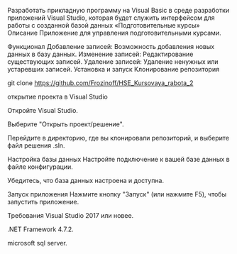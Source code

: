 Разработать прикладную программу на Visual Basic в среде разработки приложений Visual Studio, которая будет служить интерфейсом для работы с созданной базой данных «Подготовительные курсы»
Описание
Приложение для управления подготовительными курсами.

Функционал
Добавление записей: Возможность добавления новых данных в базу данных.
Изменение записей: Редактирование существующих записей.
Удаление записей: Удаление ненужных или устаревших записей.
Установка и запуск
Клонирование репозитория

git clone https://github.com/Frozinoff/HSE_Kursovaya_rabota_2

открытие проекта в Visual Studio

Откройте Visual Studio.

Выберите "Открыть проект/решение".

Перейдите в директорию, где вы клонировали репозиторий, и выберите файл решения .sln.

Настройка базы данных
Настройте подключение к вашей базе данных в файле конфигурации.

Убедитесь, что база данных настроена и доступна.

Запуск приложения
Нажмите кнопку "Запуск" (или нажмите F5), чтобы запустить приложение.

Требования
Visual Studio 2017 или новее.

.NET Framework 4.7.2.

microsoft sql server.

